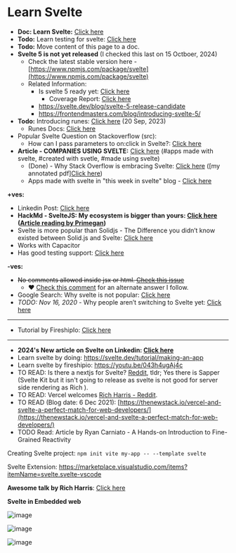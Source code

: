 # Learn Svelte

- **Doc: Learn Svelte:** [Click here](https://docs.google.com/document/d/1-SJ9T92-cCDqM9SLnRg0U_R7NICabi2KXLYduUfvt4E/edit)
- **Todo:** Learn testing for svelte: [Click here](https://svelte.dev/docs/faq#how-do-i-test-svelte-apps)
- **Todo:** Move content of this page to a doc.
- **Svelte 5 is not yet released** (I checked this last on 15 Octboer, 2024)
  - Check the latest stable version here - [https://www.npmjs.com/package/svelte](https://www.npmjs.com/package/svelte)
  - Related Information:
    - Is svelte 5 ready yet: [Click here](https://svelte-5-preview.vercel.app/status)
      - Coverage Report: [Click here](https://svelte-5-preview.vercel.app/coverage/index.html)
    - https://svelte.dev/blog/svelte-5-release-candidate
    - https://frontendmasters.com/blog/introducing-svelte-5/
- **Todo:** Introducing runes: [Click here](https://svelte.dev/blog/runes) (20 Sep, 2023)
  - Runes Docs: [Click here](https://svelte-5-preview.vercel.app/docs/runes)
- Popular Svelte Question on Stackoverflow (src):
  - How can I pass parameters to on:click in Svelte?: [Click here](https://stackoverflow.com/a/61025286)
- **Article - COMPANIES USING SVELTE:** [Click here](https://www.okupter.com/blog/companies-using-svelte) (#apps made with svelte, #created with svetle, #made using svelte)
  - (Done) - Why Stack Overflow is embracing Svelte: [Click here](https://the-stack-overflow-podcast.simplecast.com/episodes/why-stack-overflow-is-embracing-svelte/transcript) ([my annotated pdf][Click here](./Why_Stack_Overflow_is_embracing_Svelte.pdf))
  - Apps made with svelte in "this week in svelte" blog - [Click here](https://svelte.dev/blog/whats-new-in-svelte-september-2024#Community-Showcase-Apps-Sites-built-with-Svelte)

**+ves:**

- Linkedin Post: [Click here](https://www.linkedin.com/pulse/from-react-svelte-frontend-future-work-damon-vestervand-3hjsf/)
- **HackMd - SvelteJS: My ecosystem is bigger than yours: [Click here](https://hackmd.io/@roguegpu) ([Article reading by Primegan](https://www.youtube.com/watch?v=bh-e700IlmQ))**
- Svelte is more popular than Solidjs - The Difference you didn’t know existed between Solid.js and Svelte: [Click here](https://medium.com/@shariq.ahmed525/the-difference-you-didnt-know-existed-between-solid-js-and-svelte-7ad6591abc10)
- Works with Capacitor
- Has good testing support: [Click here](https://svelte.dev/docs/faq#how-do-i-test-svelte-apps)

**-ves:**

- ~~No comments allowed inside jsx or html. [Check this issue](https://github.com/sveltejs/rfcs/pull/43)~~
  - ❤️ [Check this comment](https://github.com/sveltejs/rfcs/pull/43#issuecomment-798933140) for an alternate answer I follow.
- Google Search: Why svelte is not popular: [Click here](https://www.google.com/search?q=why+svelte+is+not+popular)
- _TODO: Nov 16, 2020_ - Why people aren’t switching to Svelte yet: [Click here](https://blog.logrocket.com/why-people-arent-switching-to-svelte-yet/)

---

- Tutorial by FireshipIo: [Click here](https://www.youtube.com/watch?v=043h4ugAj4c)

---

- **2024's New article on Svelte on Linkedin: [Click here](https://www.linkedin.com/pulse/from-react-svelte-frontend-future-work-damon-vestervand-3hjsf/)**
- Learn svelte by doing: https://svelte.dev/tutorial/making-an-app
- Learn svelte by fireshipio: https://youtu.be/043h4ugAj4c
- TO READ: Is there a nextjs for Svelte? [Reddit](https://www.reddit.com/r/sveltejs/comments/jposc9/is_there_a_nextjs_for_svelte/), tldr; Yes there is Sapper (Svelte Kit but it isn't going to release as svelte is not good for server side rendering as Rich ).
- TO READ: Vercel welcomes [Rich Harris - Reddit](https://www.reddit.com/r/nextjs/comments/qrpzaw/vercel_welcomes_rich_harris_creator_of_svelte/).
- TO READ (Blog date: 6 Dec 2021): [https://thenewstack.io/vercel-and-svelte-a-perfect-match-for-web-developers/](https://thenewstack.io/vercel-and-svelte-a-perfect-match-for-web-developers/)
- TODO Read: Article by Ryan Carniato - A Hands-on Introduction to Fine-Grained Reactivity

Creating Svelte project: `npm init vite my-app -- --template svelte`

Svelte Extension: https://marketplace.visualstudio.com/items?itemName=svelte.svelte-vscode

**Awesome talk by Rich Harris**: [Click here](https://youtu.be/AdNJ3fydeao)

**Svelte in Embedded web**

![image](https://user-images.githubusercontent.com/31458531/176374263-d4db4ac8-8d9d-48e8-a0e5-69373c27d113.png)

![image](https://user-images.githubusercontent.com/31458531/176374324-813f4850-7958-4a69-887d-139e68196272.png)

![image](https://user-images.githubusercontent.com/31458531/176375755-fed2ddc9-4d1e-4cd1-8062-54ccde3f7ed8.png)
